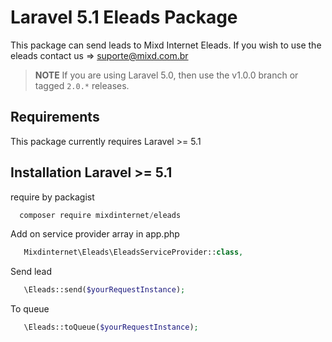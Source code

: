 # Laravel 5.1 Eleads Package

This package can send leads to Mixd Internet Eleads.
If you wish to use the eleads contact us => suporte@mixd.com.br

> **NOTE** If you are using Laravel 5.0, then use the v1.0.0 branch or tagged `2.0.*` releases.

## Requirements
This package currently requires Laravel >= 5.1

## Installation Laravel >= 5.1 
require by packagist

```js
  composer require mixdinternet/eleads
```

Add on service provider array in app.php

```php
   Mixdinternet\Eleads\EleadsServiceProvider::class,
```

Send lead

```php
   \Eleads::send($yourRequestInstance);
```

To queue


```php
   \Eleads::toQueue($yourRequestInstance);
```